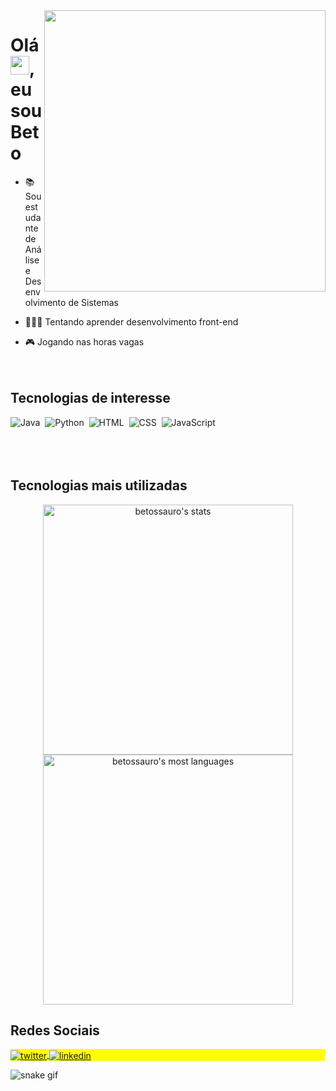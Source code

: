 <img align="right" height="450" src="https://media.giphy.com/media/3o6fJ5z2bgCLBshZUA/giphy.gif" />
<h1 align="left">Olá <img src="https://raw.githubusercontent.com/kaueMarques/kaueMarques/master/hi.gif" height="30px">, eu sou Beto</h1>


- 📚 Sou estudante de Análise e Desenvolvimento de Sistemas

- 👨🏻‍💻 Tentando aprender desenvolvimento front-end

- 🎮 Jogando nas horas vagas
<br><br><br>
<h2>Tecnologias de interesse</h2>

![Java](https://img.shields.io/badge/Java-ED8B00?style=for-the-badge&logo=java&logoColor=white)&nbsp;
![Python](https://img.shields.io/badge/Python-14354C?style=for-the-badge&logo=python&logoColor=white)&nbsp;
![HTML](https://img.shields.io/badge/HTML5-E34F26?style=for-the-badge&logo=html5&logoColor=white)&nbsp;
![CSS](https://img.shields.io/badge/CSS3-1572B6?style=for-the-badge&logo=css3&logoColor=white)&nbsp;
![JavaScript](https://img.shields.io/badge/JavaScript-F7DF1E?style=for-the-badge&logo=javascript&logoColor=black)&nbsp;
<br><br><br><br>
<h2>Tecnologias mais utilizadas</h2>
<p align="center">
<img width="400em" src="https://github-readme-stats.vercel.app/api?username=betossauro&show_icons=true&theme=dark" alt="betossauro's stats"/>
<img width="400em" src="https://github-readme-stats.vercel.app/api/top-langs/?username=betossauro&layout=compact&theme=dark" alt="betossauro's most languages"/>
</p>

<h2>Redes Sociais</h2>


<p align="left" style="background:yellow">
<a href="https://twitter.com/betossauro" target="_blank">
  <img align="center" src="https://img.shields.io/badge/Twitter-1DA1F2?style=for-the-badge&logo=twitter&logoColor=white" alt="twitter"/>  
</a>
<a href="https://linkedin.com/in/luis-alberto-weber" target="_blank">
  <img align="center" src="https://img.shields.io/badge/LinkedIn-0077B5?style=for-the-badge&logo=linkedin&logoColor=white" alt="linkedin"/>
</a>
</p>

![snake gif](https://github.com/betossauro/betossauro/blob/output/github-contribution-grid-snake.svg)

